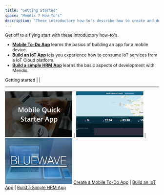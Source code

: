 ```yaml
---
title: "Getting Started"
space: "Mendix 7 How-To's"
description: "These introductory how-to's describe how to create and deploy your first app as well as how to build a simple HRM app."
---
```


Get off to a flying start with these introductory how-to's.

- [**Mobile To-Do App**](create-a-to-do-app) learns the basics of building an app for a mobile device.
- [**Build an IoT App**](build-an-iot-app) lets you experience how to consume IoT services from a IoT Cloud platform.
- [**Build a simple HRM App**](build-a-simple-hrm-app) learns the basic aspects of development with Mendix.

Getting started |  | 
---- ----- -----
[![](attachments/overview/mobilequickstart.jpg)](create-a-to-do-app) | [![](attachments/overview/logo.png)](build-an-iot-app) | [![](attachments/overview/bluewave.png)](build-a-simple-hrm-app)
[Create a Mobile To-Do App](create-a-to-do-app) | [Build an IoT App](build-an-iot-app) | [Build a Simple HRM App](build-a-simple-hrm-app)

